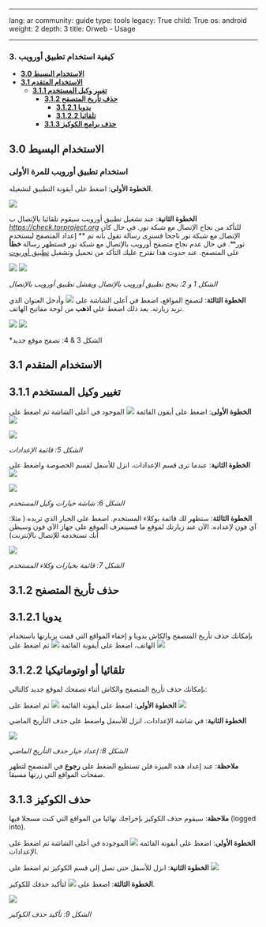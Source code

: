 

---

lang: ar
community: guide
type: tools
legacy: True
child: True
os: android
weight: 2
depth: 3
title: Orweb - Usage

---

### 3. كيفية استخدام تطبيق أورويب ###

- [**3.0 الاستخدام البسيط**](#3.0)
- [**3.1 الاستخدام المتقدم**](#3.1)
  - [**3.1.1 تغيير وكيل المستخدم**](#3.1.1)
    - [**3.1.2 حذف تأريخ المتصفح**](#3.1.2)
        - [**3.1.2.1 يدويا**](#3.1.2.1)
        - [**3.1.2.2 تلقائيا**](#3.1.2.2)
    - [**3.1.3 حذف برامج الكوكيز**](#3.1.3)

<a name="3.0"></a>
## 3.0 الاستخدام البسيط ##

### استخدام تطبيق أورويب للمرة الأولى ###

**الخطوة الأولى**: اضغط على أيقونة التطبيق لتشغيله.

![](/sbox/screen/orweb-en-1/orweb.png)

**الخطوة الثانية**: عند تشغيل تطبيق أورويب سيقوم تلقائيا بالإتصال ب *https://check.torproject.org* للتأكد من نجاح الإتصال مع شبكة تور.
 في حال كان الإتصال مع شبكة تور ناجحا فسترى رسالة تقول بأنه تم ** إعداد المتصفح ليستخدم تور**. 
في حال عدم نجاح متصفح أورويب بالإتصال مع شبكة تور فستظهر رسالة **خطأ** على المتصفح. عند حدوث هذا نقترح عليك التأكد من تحميل وتشغيل [تطبيق أوربوت](/ar/Orbot_main)

![](/sbox/screen/orweb-en-1/006.png) ![](/sbox/screen/orweb-en-1/007.png)


*الشكل 1 و 2: ينجح تطبيق أورويب بالإتصال ويفشل تطبيق أورويب بالإتصال*

**الخطوة الثالثة**: لتصفح المواقع، اضغط في أعلى الشاشة على ![](/sbox/screen/orweb-en-1/008.png) وأدخل العنوان الذي تريد زيارته. بعد ذلك اضغط على **اذهب** من لوحة مفاتيح الهاتف.

![](/sbox/screen/orweb-en-1/009.png) ![](/sbox/screen/orweb-en-1/010.png)

*الشكل 3 & 4: تصفح موقع جديد

<a name="3.1"></a>
## 3.1 الاستخدام المتقدم ##

<a name="3.1.1"></a>
## 3.1.1 تغيير وكيل المستخدم ##

**الخطوة الأولى**: اضغط على أيقون القائمة ![](/sbox/screen/orweb-en-1/011.png) الموجود في أعلى الشاشة ثم اضغط على ![](/sbox/screen/orweb-en-1/012.png)

![](/sbox/screen/orweb-en-1/013.png)

*الشكل 5: قائمة الإعدادات*

**الخطوة الثانية**: عندما ترى قسم الإعدادات، انزل للأسفل لقسم الخصوصة واضغط على  ![](/sbox/screen/orweb-en-1/014.png)

![](/sbox/screen/orweb-en-1/015.png)

*الشكل 6: شاشة خيارات وكيل المستخدم*

**الخطوة الثالثة**: ستظهر لك قائمة بوكلاء المستخدم. اضغط على الخيار الذي تريده ( مثلا: آي فون لإعداده. الآن عند زيارتك لموقع ما فسيتعرف الموقع على جهاز الآي فون وسيظن أنك تستخدمه للإتصال بالإنترنت)


![](/sbox/screen/orweb-en-1/016.png)

*الشكل 7: قائمة بخيارات وكلاء المستخدم*

<a name="3.1.2"></a>
## 3.1.2 حذف تأريخ المتصفح ##

<a name="3.1.2.1"></a>
## 3.1.2.1 يدويا ##

بإمكانك حذف تأريخ المتصفح والكاش يدويا و إخفاء المواقع التي قمت بزيارتها باستخدام الهاتف، اضغط على أيقونة القائمة  ![](/sbox/screen/orweb-en-1/011.png) ثم اضغط على ![](/sbox/screen/orweb-en-1/017.png)

<a name="3.1.2.2"></a>
## 3.1.2.2 تلقائيا أو اوتوماتيكيا ##

بإمكانك حذف تأريخ المتصفح والكاش أثناء تصفحك لموقع جديد كالتالي:

**الخطوة الأولى**: اضغط على أيقونة القائمة ![](/sbox/screen/orweb-en-1/011.png) ثم اضغط على ![](/sbox/screen/orweb-en-1/012.png)

**الخطوة الثانية**: في شاشة الإعدادات، انزل للأسفل واضغط على حذف التأريخ الماضي

![](/sbox/screen/orweb-en-1/018.png)

*الشكل 8: إعداد خيار حذف التأريخ الماضي*

**ملاحظة**: عند إعداد هذه الميزة فلن تستطيع الضغط على **رجوع** في المتصفح لتظهر صفحات المواقع التي زرتها مسبقا.


<a name="3.1.3"></a>
## 3.1.3 حذف الكوكيز ##

**ملاحظة**: سيقوم حذف الكوكيز بإخراجك نهائيا من المواقع التي كنت مسجلا فيها (logged into).

**الخطوة الأولى**: اضغط على أيقونة القائمة ![](/sbox/screen/orweb-en-1/011.png) الموجودة في أعلى الشاشة ثم اضغط على الإعدادات.

**الخطوة الثانية**: انزل للأسفل حتى تصل إلى قسم الكوكيز ثم اضغط على  ![](/sbox/screen/orweb-en-1/019.png)

**الخطوة الثالثة**: اضغط على ![](/sbox/screen/orweb-en-1/020.png) لتأكيد حذفك للكوكيز.


![](/sbox/screen/orweb-en-1/021.png)

*الشكل 9: تأكيد حذف الكوكيز*

